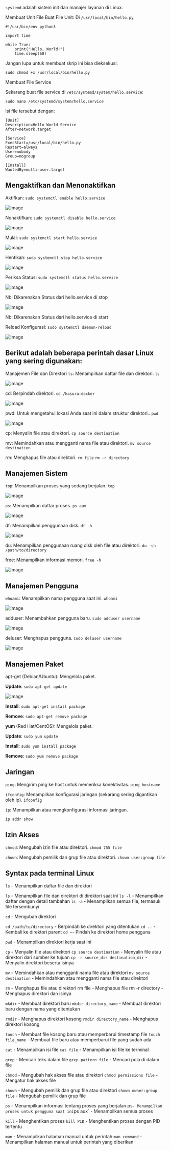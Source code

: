 `systemd` adalah sistem init dan manajer layanan di Linux.

Membuat Unit File
Buat File Unit: Di `/usr/local/bin/hello.py`
```
#!/usr/bin/env python3

import time

while True:
    print("Hello, World!")
    time.sleep(60)

```
Jangan lupa untuk membuat skrip ini bisa dieksekusi:

```
sudo chmod +x /usr/local/bin/hello.py
```
Membuat File Service

Sekarang buat file service di `/etc/systemd/system/hello.service`:
```
sudo nano /etc/systemd/system/hello.service

```

Isi file tersebut dengan:

```
[Unit]
Description=Hello World Service
After=network.target

[Service]
ExecStart=/usr/local/bin/hello.py
Restart=always
User=nobody
Group=nogroup

[Install]
WantedBy=multi-user.target

```

## Mengaktifkan dan Menonaktifkan

Aktifkan: `sudo systemctl enable hello.service`

![image](https://github.com/user-attachments/assets/c7fb9d04-4f46-4f9b-a286-fad0da12719d)

Nonaktifkan: `sudo systemctl disable hello.service`

![image](https://github.com/user-attachments/assets/74dc9ba1-7180-4a4a-82a2-76eaa7e22e29)

Mulai: `sudo systemctl start hello.service`

![image](https://github.com/user-attachments/assets/856b693c-d66a-4737-a4ad-6e43be1a8a95)

Hentikan: `sudo systemctl stop hello.service`

![image](https://github.com/user-attachments/assets/a11f9378-e775-4e2a-864b-a52482422c72)

Periksa Status: `sudo systemctl status hello.service`

![image](https://github.com/user-attachments/assets/20c8b2b5-fc9b-42b3-8f94-4663cce37608)

Nb: Dikarenakan Status dari hello.service di stop

![image](https://github.com/user-attachments/assets/5433ca5d-e9bd-4dc6-b51b-a8b519d68043)

Nb: Dikarenakan Status dari hello.service di start

Reload Konfigurasi: `sudo systemctl daemon-reload`

![image](https://github.com/user-attachments/assets/28f4315d-95f4-4b24-aeb3-f50666a3b384)

## Berikut adalah beberapa perintah dasar Linux yang sering digunakan:

Manajemen File dan Direktori
`ls`: Menampilkan daftar file dan direktori.
`ls`

![image](https://github.com/user-attachments/assets/8f86a418-7d17-4b21-8ca4-e0246fd4315e)

cd: Berpindah direktori.
`cd /hasura-docker`

![image](https://github.com/user-attachments/assets/32bfc920-3e18-4de8-9840-394c870c1fd8)

pwd: Untuk mengetahui lokasi Anda saat ini dalam struktur direktori..
`pwd`

![image](https://github.com/user-attachments/assets/28f1bf23-d410-4d3f-8ef7-29f48d19d89b)

cp: Menyalin file atau direktori.
`cp source destination`

mv: Memindahkan atau mengganti nama file atau direktori.
`mv source destination`

rm: Menghapus file atau direktori.
`rm file`
`rm -r directory`

## Manajemen Sistem
`top`: Menampilkan proses yang sedang berjalan.
`top`

![image](https://github.com/user-attachments/assets/ab3321dd-5d2c-4f4a-a314-c43dbee5089c)

`ps`: Menampilkan daftar proses.
`ps aux`

![image](https://github.com/user-attachments/assets/5ca56ad3-d58e-41c7-aacf-07eb7ba6efe2)

df: Menampilkan penggunaan disk.
`df -h`

![image](https://github.com/user-attachments/assets/69c8fbcd-ae9b-4e0c-b1dd-985193d8aa5e)

du: Menampilkan penggunaan ruang disk oleh file atau direktori.
`du -sh /path/to/directory`

free: Menampilkan informasi memori.
`free -h`

![image](https://github.com/user-attachments/assets/5b8250e6-ac8a-490c-9ed5-13c1dbafb153)

## Manajemen Pengguna

`whoami`: Menampilkan nama pengguna saat ini.
`whoami`

![image](https://github.com/user-attachments/assets/f6dd15e0-acf6-4d3c-8eca-65a487203a02)

adduser: Menambahkan pengguna baru.
`sudo adduser username`

![image](https://github.com/user-attachments/assets/5b995bb2-a4be-4071-bdb9-5edae895c19c)

deluser: Menghapus pengguna.
`sudo deluser username`

![image](https://github.com/user-attachments/assets/d56de172-f302-4b77-8269-93227139c8dd)

## Manajemen Paket 
apt-get (Debian/Ubuntu): Mengelola paket.

**Update**: `sudo apt-get update`

![image](https://github.com/user-attachments/assets/34d3c8aa-1bee-4295-bc06-11e7d48bd3d6)

**Install**: `sudo apt-get install package`

**Remove**: `sudo apt-get remove package`

**yum** (Red Hat/CentOS): Mengelola paket.

**Update**: `sudo yum update`

**Install**: `sudo yum install package`

**Remove**: `sudo yum remove package`

## Jaringan
`ping`: Mengirim ping ke host untuk memeriksa konektivitas.
`ping hostname`

`ifconfig`: Menampilkan konfigurasi jaringan (sekarang sering digantikan oleh ip).
`ifconfig`

`ip`: Menampilkan atau mengkonfigurasi informasi jaringan.

`ip addr show`

## Izin Akses

`chmod`: Mengubah izin file atau direktori.
`chmod 755 file`

`chown`: Mengubah pemilik dan grup file atau direktori.
`chown user:group file`

## Syntax pada terminal Linux

`ls` - Menampilkan daftar file dan direktori

`ls` - Menampilkan file dan direktori di direktori saat ini
`ls -l` - Menampilkan daftar dengan detail tambahan
`ls -a` - Menampilkan semua file, termasuk file tersembunyi

`cd` - Mengubah direktori

`cd /path/to/directory` - Berpindah ke direktori yang ditentukan
`cd ..` - Kembali ke direktori parent
`cd ~`- Pindah ke direktori home pengguna

`pwd` - Menampilkan direktori kerja saat ini

`cp` - Menyalin file atau direktori
`cp source destination` - Menyalin file atau direktori dari sumber ke tujuan
`cp -r source_dir destination_dir` - Menyalin direktori beserta isinya

`mv` - Memindahkan atau mengganti nama file atau direktori
`mv source destination` - Memindahkan atau mengganti nama file atau direktori

`rm` - Menghapus file atau direktori
rm file - Menghapus file
rm -r directory - Menghapus direktori dan isinya

`mkdir` - Membuat direktori baru
`mkdir directory_name` - Membuat direktori baru dengan nama yang ditentukan

`rmdir` - Menghapus direktori kosong
`rmdir directory_name` - Menghapus direktori kosong

`touch` - Membuat file kosong baru atau memperbarui timestamp file
`touch file_name` - Membuat file baru atau memperbarui file yang sudah ada

`cat` - Menampilkan isi file
`cat file` - Menampilkan isi file ke terminal

`grep` - Mencari teks dalam file
`grep pattern file` - Mencari pola di dalam file

`chmod` - Mengubah hak akses file atau direktori
`chmod permissions file` - Mengatur hak akses file

`chown` - Mengubah pemilik dan grup file atau direktori
`chown owner:group file` - Mengubah pemilik dan grup file

`ps` - Menampilkan informasi tentang proses yang berjalan
ps` - Menampilkan proses untuk pengguna saat ini
`ps aux` - Menampilkan semua proses

`kill` - Menghentikan proses
`kill PID` - Menghentikan proses dengan PID tertentu

`man` - Menampilkan halaman manual untuk perintah
`man command` - Menampilkan halaman manual untuk perintah yang diberikan


